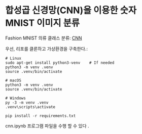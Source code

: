 # 합성곱 신경망(CNN)을 이용한 숫자 MNIST 이미지 분류

Fashion MNIST 의류 클래스 분류: [CNN](https://pitch-eel-0ef.notion.site/II-1f00711f396d8091a117ce9062f163d7?pvs=4)

우선, 리포를 클론하고 가상환경을 구축한다.:  
```
# Linux
sudo apt-get install python3-venv    # If needed
python3 -m venv .venv
source .venv/bin/activate

# macOS
python3 -m venv .venv
source .venv/bin/activate

# Windows
py -3 -m venv .venv
.venv\scripts\activate
```
```
pip install -r requirements.txt
```

cnn.ipynb 프로그램 파일을 수행 할 수 있다 .